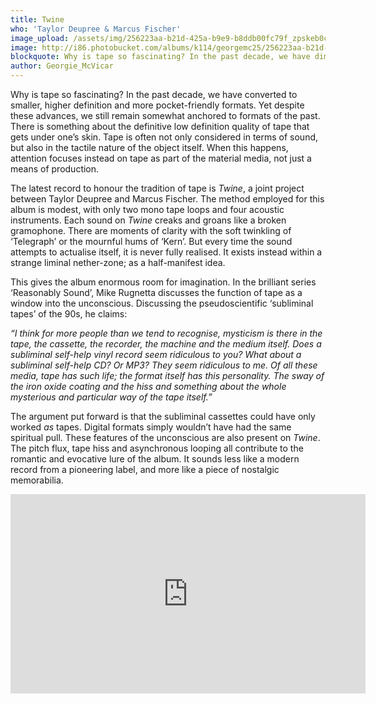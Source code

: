```yaml
---
title: Twine
who: 'Taylor Deupree & Marcus Fischer'
image_upload: /assets/img/256223aa-b21d-425a-b9e9-b8ddb00fc79f_zpskeb0cgwe.JPG
image: http://i86.photobucket.com/albums/k114/georgemc25/256223aa-b21d-425a-b9e9-b8ddb00fc79f_zpskeb0cgwe.jpg
blockquote: Why is tape so fascinating? In the past decade, we have diminished to smaller, higher definition and more pocket-friendly formats. Yet despite these advances, we still remain somewhat anchored to formats of the past.
author: Georgie_McVicar
---
```

Why is tape so fascinating? In the past decade, we have converted to smaller, higher definition and more pocket-friendly formats. Yet despite these advances, we still remain somewhat anchored to formats of the past. There is something about the definitive low definition quality of tape that gets under one’s skin. Tape is often not only considered in terms of sound, but also in the tactile nature of the object itself. When this happens, attention focuses instead on tape as part of the material media, not just a means of production. 

The latest record to honour the tradition of tape is _Twine_, a joint project between Taylor Deupree and Marcus Fischer. The method employed for this album is modest, with only two mono tape loops and four acoustic instruments. Each sound on _Twine_ creaks and groans like a broken gramophone. There are moments of clarity with the soft twinkling of ‘Telegraph’ or the mournful hums of ‘Kern’. But every time the sound attempts to actualise itself, it is never fully realised. It exists instead within a strange liminal nether-zone; as a half-manifest idea. 

This gives the album enormous room for imagination. In the brilliant series ‘Reasonably Sound’, Mike Rugnetta discusses the function of tape as a window into the unconscious. Discussing the pseudoscientific ‘subliminal tapes’ of the 90s, he claims:

_“I think for more people than we tend to recognise, mysticism is there in the tape, the cassette, the recorder, the machine and the medium itself. Does a subliminal self-help vinyl record seem ridiculous to you? What about a subliminal self-help CD? Or MP3? They seem ridiculous to me. Of all these media, tape has such life; the format itself has this personality. The sway of the iron oxide coating and the hiss and something about the whole mysterious and particular way of the tape itself.”_

The argument put forward is that the subliminal cassettes could have only worked _as_ tapes. Digital formats simply wouldn’t have had the same spiritual pull. These features of the unconscious are also present on _Twine_. The pitch flux, tape hiss and asynchronous looping all contribute to the romantic and evocative lure of the album. It sounds less like a modern record from a pioneering label, and more like a piece of nostalgic memorabilia.

<iframe src="https://player.vimeo.com/video/141666937?color=ffffff&portrait=0" width="568" height="319" frameborder="0" webkitallowfullscreen mozallowfullscreen allowfullscreen></iframe>